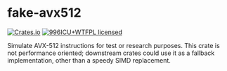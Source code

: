 # fake-avx512

[![Crates.io][crates-badge]][crates-url]
[![996ICU+WTFPL licensed][pl-badge]][pl-url]

[crates-badge]: https://img.shields.io/crates/v/fake-avx512.svg
[crates-url]: https://crates.io/crates/fake-avx512
[pl-badge]: https://img.shields.io/badge/license-996ICU+WTFPL-blue.svg
[pl-url]: LICENSE

Simulate AVX-512 instructions for test or research purposes.
This crate is not performance oriented; downstream crates could use it as
a fallback implementation, other than a speedy SIMD replacement.
